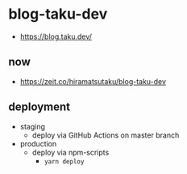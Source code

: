 # blog-taku-dev

- https://blog.taku.dev/

## now

- https://zeit.co/hiramatsutaku/blog-taku-dev

## deployment

- staging
  - deploy via GitHub Actions on master branch
- production
  - deploy via npm-scripts
    - `yarn deploy`
